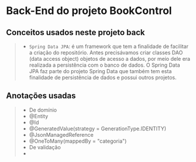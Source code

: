 # Back-End do projeto BookControl


## Conceitos usados neste projeto back
>  - `Spring Data JPA`: é um framework que tem a finalidade de facilitar a criação do repositório. Antes precisávamos criar classes DAO (data access object) objetos de acesso a dados, por meio dele era realizada a persistência com o banco de dados.  O Spring Data JPA faz parte do projeto Spring Data que também tem esta finalidade de persistência de dados e possui outros projetos.

## Anotações usadas
> - De domínio
>  - @Entity
>  - @Id
>  - @GeneratedValue(strategy = GenerationType.IDENTITY)
>  - @JsonManagedReference
>  - @OneToMany(mappedBy = "categoria")
> - De validação
>  - 